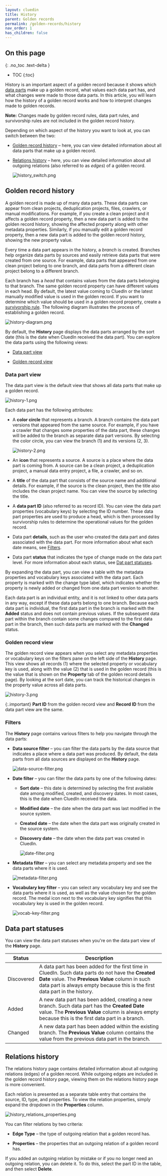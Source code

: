```yaml
---
layout: cluedin
title: History
parent: Golden records
permalink: /golden-records/history
nav_order: 1
has_children: false
---
```

## On this page
{: .no_toc .text-delta }
- TOC
{:toc}

History is an important aspect of a golden record because it shows which [data parts](/key-terms-and-features/data-life-cycle) make up a golden record, what values each data part has, and what changes were made to those data parts. In this article, you will learn how the history of a golden record works and how to interpret changes made to golden records.

**Note:** Changes made by golden record rules, data part rules, and survivorship rules are not included in the golden record history.

Depending on which aspect of the history you want to look at, you can switch between the two:

- [Golden record history](#golden-record-history) – here, you can view detailed information about all data parts that make up a golden record.

- [Relations history](#relations-history) – here, you can view detailed information about all outgoing relations (also referred to as _edges_) of a golden record.

    ![history_switch.png](../../assets/images/golden-records/history_switch.png)

## Golden record history

A golden record is made up of many data parts. These data parts can appear from clean projects, deduplication projects, files, crawlers, or manual modifications. For example, if you create a clean project and it affects a golden record property, then a new data part is added to the golden record history, showing the affected property along with other metadata properties. Similarly, if you manually edit a golden record property, then a new data part is added to the golden record history, showing the new property value.

Every time a data part appears in the history, a _branch_ is created. Branches help organize data parts by sources and easily retrieve data parts that were created from one source. For example, data parts that appeared from one clean project belong to one branch, and data parts from a different clean project belong to a different branch.

Each branch has a _head_ that contains values from the data parts belonging to that branch. The same golden record property can have different values in each head. By default, the latest value coming to CluedIn or the latest manually modified value is used in the golden record. If you want to determine which value should be used in a golden record property, create a [survivorship rule](/management/rules). The following diagram illustrates the process of establishing a golden record.

![history-diagram.png](../../assets/images/key-terms-and-features/history-diagram.png)

By default, the **History** page displays the data parts arranged by the sort date (this is the date when CluedIn received the data part). You can explore the data parts using the following views:

- [Data part view](#data-part-view)

- [Golden record view](#golden-record-view)

### Data part view

The data part view is the default view that shows all data parts that make up a golden record.

![history-1.png](../../assets/images/key-terms-and-features/history-1.png)

Each data part has the following attributes:

- A **color circle** that represents a branch. A branch contains the data part versions that appeared from the same source. For example, if you have a crawler that changes some properties of the data part, these changes will be added to the branch as separate data part versions. By selecting the color circle, you can view the branch (1) and its versions (2, 3).

    ![history-2.png](../../assets/images/key-terms-and-features/history-2.png)

- An **icon** that represents a source. A source is a place where the data part is coming from. A source can be a clean project, a deduplication project, a manual data entry project, a file, a crawler, and so on.

- A **title** of the data part that consists of the source name and additional details. For example, if the source is the clean project, then the title also includes the clean project name. You can view the source by selecting the title.

- A **data part ID** (also referred to as record ID). You can view the data part properties (vocabulary keys) by selecting the ID number. These data part properties are used to produce a head, which is then processed by survivorship rules to determine the operational values for the golden record.

- Data part **details**, such as the user who created the data part and dates associated with the data part. For more information about what each date means, see [Filters](#filters).

- Data part **status** that indicates the type of change made on the data part level. For more information about each status, see [Dat part statuses](#data-part-statuses).

By expanding the data part, you can view a table with the metadata properties and vocabulary keys associated with the data part. Each property is marked with the change type label, which indicates whether the property is newly added or changed from one data part version to another.

Each data part is an individual entity, and it is not linked to other data parts in any way, except if these data parts belong to one branch. Because each data part is individual, the first data part in the branch is marked with the **Added** status and does not contain previous values. If the subsequent data part within the branch contain some changes compared to the first data part in the branch, then such data parts are marked with the **Changed** status.

### Golden record view

The golden record view appears when you select any metadata properties or vocabulary keys on the filters pane on the left side of the **History** page. This view shows all records (1) where the selected property or vocabulary key is used, along with the value (2) that is used in the golden record (this is the value that is shown on the **Property** tab of the golden record details page). By looking at the sort date, you can track the historical changes in the property value across all data parts.

![history-3.png](../../assets/images/key-terms-and-features/history-3.png)

{:.important}
**Part ID** from the golden record view and **Record ID** from the data part view are the same.

### Filters

The **History** page contains various filters to help you navigate through the data parts:

- **Data source filter** – you can filter the data parts by the data source that indicates a place where a data part was produced. By default, the data parts from all data sources are displayed on the **History** page.

    ![data-source-filter.png](../../assets/images/golden-records/data-source-filter.png)

- **Date filter** – you can filter the data parts by one of the following dates:

    - **Sort date** – this date is determined by selecting the first available date among modified, created, and discovery dates. In most cases, this is the date when CluedIn received the data.

    - **Modified date** – the date when the data part was last modified in the source system.

    - **Created date** – the date when the data part was originally created in the source system.

    - **Discovery date** – the date when the data part was created in CluedIn.

        ![date-filter.png](../../assets/images/golden-records/date-filter.png)

- **Metadata filter** – you can select any metadata property and see the data parts where it is used.

    ![metadata-filter.png](../../assets/images/golden-records/metadata-filter.png)

- **Vocabulary key filter** – you can select any vocabulary key and see the data parts where it is used, as well as the value chosen for the golden record. The medal icon next to the vocabulary key signifies that this vocabulary key is used in the golden record.

    ![vocab-key-filter.png](../../assets/images/golden-records/vocab-key-filter.png)

## Data part statuses

You can view the data part statuses when you're on the data part view of the **History** page.

| Status | Description |
|--|--|
| Discovered | A data part has been added for the first time in CluedIn. Such data parts do not have the **Created Date** value. The **Previous Value** column in such data part is always empty because this is the first data part in the history.|
| Added | A new data part has been added, creating a new branch. Such data part has the **Created Date** value. The **Previous Value** column is always empty because this is the first data part in a branch. |
| Changed | A new data part has been added within the existing branch. The **Previous Value** column contains the value from the previous data part in the branch. |

## Relations history

The relations history page contains detailed information about all outgoing relations (edges) of a golden record. While outgoing edges are included in the golden record history page, viewing them on the relations history page is more convenient.

Each relation is presented as a separate table entry that contains the source, ID, type, and properties. To view the relation properties, simply expand the dropdown in the **Properties** column.

![history_relations_properties.png](../../assets/images/golden-records/history_relations_properties.png)

You can filter relations by two criteria:

- **Edge Type** – the type of outgoing relation that a golden record has.

- **Properties** – the properties that an outgoing relation of a golden record has.

If you added an outgoing relation by mistake or if you no longer need an outgoing relation, you can delete it. To do this, select the part ID in the table, and then select **Delete**.
